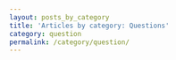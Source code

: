 ```yaml
---
layout: posts_by_category
title: 'Articles by category: Questions'
category: question
permalink: /category/question/
---
```

